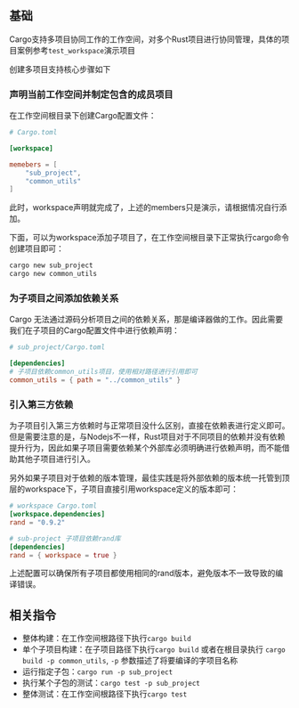 ## 基础

Cargo支持多项目协同工作的工作空间，对多个Rust项目进行协同管理，具体的项目案例参考`test_workspace`演示项目

创建多项目支持核心步骤如下

### 声明当前工作空间并制定包含的成员项目

在工作空间根目录下创建Cargo配置文件：

```toml
# Cargo.toml

[workspace]

memebers = [
    "sub_project",
    "common_utils"
]
```

此时，workspace声明就完成了，上述的members只是演示，请根据情况自行添加。

下面，可以为workspace添加子项目了，在工作空间根目录下正常执行cargo命令创建项目即可：

```bash
cargo new sub_project
cargo new common_utils
```

### 为子项目之间添加依赖关系

Cargo 无法通过源码分析项目之间的依赖关系，那是编译器做的工作。因此需要我们在子项目的Cargo配置文件中进行依赖声明：

```toml
# sub_project/Cargo.toml

[dependencies]
# 子项目依赖common_utils项目，使用相对路径进行引用即可
common_utils = { path = "../common_utils" }
```

### 引入第三方依赖

为子项目引入第三方依赖时与正常项目没什么区别，直接在依赖表进行定义即可。但是需要注意的是，与Nodejs不一样，Rust项目对于不同项目的依赖并没有依赖提升行为，因此如果子项目需要依赖某个外部库必须明确进行依赖声明，而不能借助其他子项目进行引入。

另外如果子项目对于依赖的版本管理，最佳实践是将外部依赖的版本统一托管到顶层的workspace下，子项目直接引用workspace定义的版本即可：

```toml
# workspace Cargo.toml
[workspace.dependencies]
rand = "0.9.2"

# sub-project 子项目依赖rand库
[dependencies]
rand = { workspace = true }
```

上述配置可以确保所有子项目都使用相同的rand版本，避免版本不一致导致的编译错误。

## 相关指令

- 整体构建：在工作空间根路径下执行`cargo build`
- 单个子项目构建：在子项目路径下执行`cargo build` 或者在根目录执行 `cargo build -p common_utils`, `-p` 参数描述了将要编译的字项目名称
- 运行指定子包：`cargo run -p sub_project`
- 执行某个子包的测试：`cargo test -p sub_project`
- 整体测试：在工作空间根路径下执行`cargo test`